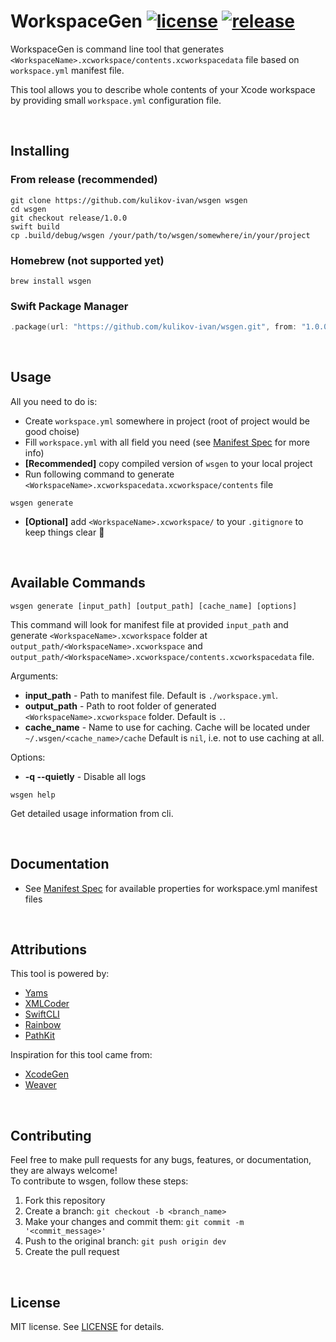 # WorkspaceGen [![license](https://img.shields.io/badge/license-MIT-lightgrey.svg)](https://github.com/kulikov-ivan/wsgen/master/LICENSE) [![release](https://img.shields.io/github/release/kulikov-ivan/wsgen.svg)](https://github.com/kulikov-ivan/wsgen/releases)

WorkspaceGen is command line tool that generates `<WorkspaceName>.xcworkspace/contents.xcworkspacedata` file based on `workspace.yml` manifest file.  

This tool allows you to describe whole contents of your Xcode workspace by providing small `workspace.yml` configuration file.  

<br />

## Installing

### From release (recommended)

```shell
git clone https://github.com/kulikov-ivan/wsgen wsgen
cd wsgen
git checkout release/1.0.0
swift build
cp .build/debug/wsgen /your/path/to/wsgen/somewhere/in/your/project
```

### Homebrew (not supported yet)

```shell
brew install wsgen
```

### Swift Package Manager

```swift
.package(url: "https://github.com/kulikov-ivan/wsgen.git", from: "1.0.0")
```

<br />

## Usage

All you need to do is:
- Create `workspace.yml` somewhere in project (root of project would be good choise)
- Fill `workspace.yml` with all field you need (see [Manifest Spec](https://github.com/kulikov-ivan/wsgen/blob/master/Docs/ManifestSpec.md) for more info)
- **[Recommended]** copy compiled version of `wsgen` to your local project
- Run following command to generate `<WorkspaceName>.xcworkspacedata.xcworkspace/contents` file
```shell
wsgen generate
``` 

- **[Optional]** add `<WorkspaceName>.xcworkspace/` to your `.gitignore` to keep things clear 🙂

<br />

## Available Commands

```shell
wsgen generate [input_path] [output_path] [cache_name] [options]
```

This command will look for manifest file at provided `input_path` and generate `<WorkspaceName>.xcworkspace` folder at `output_path/<WorkspaceName>.xcworkspace` and `output_path/<WorkspaceName>.xcworkspace/contents.xcworkspacedata` file.

Arguments:

- **input_path** - Path to manifest file. Default is `./workspace.yml`.
- **output_path** - Path to root folder of generated `<WorkspaceName>.xcworkspace` folder. Default is `.`.
- **cache_name** - Name to use for caching. Cache will be located under `~/.wsgen/<cache_name>/cache` Default is `nil`, i.e. not to use caching at all.

Options:

- **-q --quietly** - Disable all logs

```shell
wsgen help
```

Get detailed usage information from cli.

<br />

## Documentation

- See [Manifest Spec](https://github.com/kulikov-ivan/wsgen/blob/master/Docs/ManifestSpec.md) for available properties for workspace.yml manifest files

<br />

## Attributions

This tool is powered by:

- [Yams](https://github.com/jpsim/Yams)
- [XMLCoder](https://github.com/MaxDesiatov/XMLCoder)
- [SwiftCLI](https://github.com/jakeheis/SwiftCLI)
- [Rainbow](https://github.com/onevcat/Rainbow)
- [PathKit](https://github.com/kylef/PathKit)

Inspiration for this tool came from:

- [XcodeGen](https://github.com/yonaskolb/XcodeGen)
- [Weaver](https://github.com/scribd/Weaver)

<br />

## Contributing
Feel free to make pull requests for any bugs, features, or documentation, they are always welcome!  
To contribute to wsgen, follow these steps:  

1. Fork this repository
2. Create a branch: `git checkout -b <branch_name>`
3. Make your changes and commit them: `git commit -m '<commit_message>'`
4. Push to the original branch: `git push origin dev`
5. Create the pull request

<br />

## License

MIT license. See [LICENSE](LICENSE) for details.
